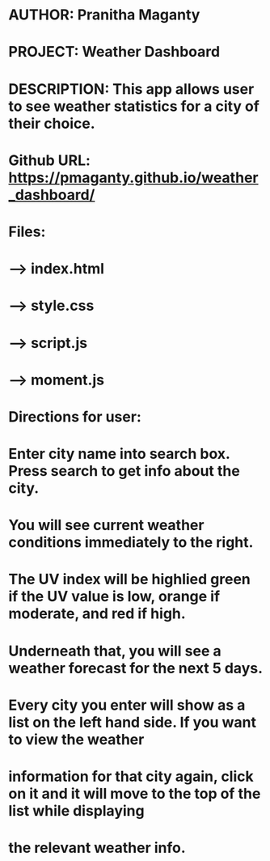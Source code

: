 # AUTHOR: Pranitha Maganty
# PROJECT: Weather Dashboard
# DESCRIPTION: This app allows user to see weather statistics for a city of their choice.
# Github URL: https://pmaganty.github.io/weather_dashboard/
# 
# Files:
# --> index.html
# --> style.css
# --> script.js
# --> moment.js
# 
# Directions for user: 
# Enter city name into search box. Press search to get info about the city.
# You will see current weather conditions immediately to the right. 
# The UV index will be highlied green if the UV value is low, orange if moderate, and red if high.
# Underneath that, you will see a weather forecast for the next 5 days. 
# Every city you enter will show as a list on the left hand side. If you want to view the weather
# information for that city again, click on it and it will move to the top of the list while displaying
# the relevant weather info.